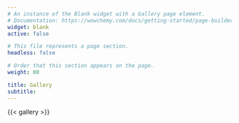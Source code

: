 ```yaml
---
# An instance of the Blank widget with a Gallery page element.
# Documentation: https://wowchemy.com/docs/getting-started/page-builder/
widget: blank
active: false

# This file represents a page section.
headless: false

# Order that this section appears on the page.
weight: 00

title: Gallery
subtitle:
---
```


{{< gallery >}}
